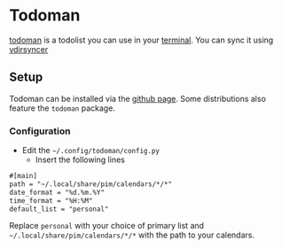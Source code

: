 # Todoman

[todoman](https://github.com/pimutils/todoman) is a todolist you can use in your
[terminal](/wiki/system_console.md).
You can sync it using [vdirsyncer](vdirsyncer.md)

## Setup

Todoman can be installed via the
[github page](https://github.com/pimutils/todoman).
Some distributions also feature the `todoman` package.

### Configuration

- Edit the `~/.config/todoman/config.py`
  - Insert the following lines

```txt
#[main]
path = "~/.local/share/pim/calendars/*/*"
date_format = "%d.%m.%Y"
time_format = "%H:%M"
default_list = "personal"
```

Replace `personal` with your choice of primary list and
`~/.local/share/pim/calendars/*/*` with the path to your calendars.
